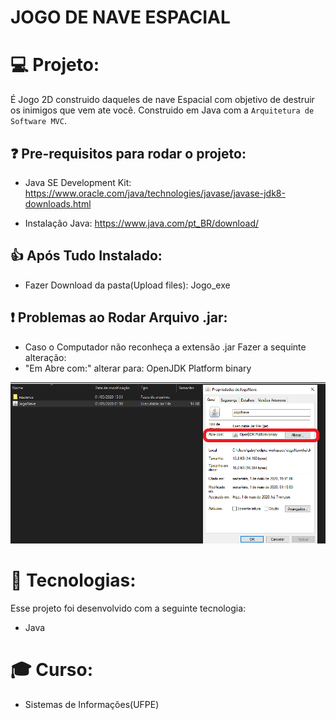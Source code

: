 # JOGO DE NAVE ESPACIAL

# 💻 Projeto:
 É Jogo 2D construido daqueles de nave Espacial com objetivo de destruir 
 os inimigos que vem ate você. Construido em Java com a `Arquitetura de Software MVC`.


## ❓ Pre-requisitos para rodar o projeto:

- Java SE Development Kit:
 https://www.oracle.com/java/technologies/javase/javase-jdk8-downloads.html
 
 - Instalação Java: 
  https://www.java.com/pt_BR/download/
  
  
  ## 👍 Após Tudo Instalado:
  - Fazer Download da pasta(Upload files): Jogo_exe
  
  ## ❗ Problemas ao Rodar Arquivo .jar:
  - Caso o Computador não reconheça a extensão .jar Fazer a sequinte alteração:
  - "Em Abre com:" alterar para: OpenJDK Platform binary  
  
  ![](https://github.com/LucasGabryellll/JogoNave/blob/master/bin/RodarJogo.png)
  
  
  
  # 🚀 Tecnologias:
  Esse projeto foi desenvolvido com a seguinte tecnologia:
   - Java

 # 🎓 Curso:
  - Sistemas de Informações(UFPE)
